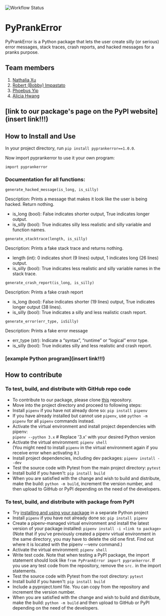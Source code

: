 ![Workflow Status](https://github.com/software-students-fall2023/3-python-package-exercise-plant-3-0/actions/workflows/build.yml/badge.svg)

# PyPrankError
PyPrankError is a Python package that lets the user create silly (or serious) error messages, stack traces, crash reports, and hacked messages for a pranks purpose.

## Team members
1. [Nathalia Xu](https://github.com/slurp-slurp)
2. [Robert (Bobby) Impastato](https://github.com/bobbyimpastato)
3. [Phoebus Yip](https://github.com/phoebusyip)
4. [Alicia Hwang](https://github.com/a-j-hwang)

## [link to our package's page on the PyPI website](insert link!!!)

## How to Install and Use
In your project directory, run `pip install pyprankerror==1.0.0`.

Now import pyprankerror to use it your own program:

`import pyprankerror`

### Documentation for all functions:  

`generate_hacked_message(is_long, is_silly)`

Description: Prints a message that makes it look like the user is being hacked. Return nothing.
* is_long (bool): False indicates shorter output, True indicates longer output.
* is_silly (bool): True indicates silly less realistic and silly variable and function names.


`generate_stacktrace(length, is_silly)`

Description: Prints a fake stack trace and returns nothing.
* length (int): 0 indicates short (9 lines) output, 1 indicates long (26 lines) output.
* is_silly (bool): True indicates less realistic and silly variable names in the stack trace.


`generate_crash_report(is_long, is_silly)`

Description: Prints a fake crash report
* is_long (bool): False indicates shorter (19 lines) output, True indicates longer output (38 lines).
* is_silly (bool): True indicates a silly and less realistic crash report.


`generate_error(err_type, isSilly)`

Description: Prints a fake error message

* err_type (str): Indicate a “syntax”, “runtime” or “logical” error type.
* is_silly (bool): True indicates silly and less realistic and crash report.

### [example Python program](insert link!!!)

## How to contribute

### To test, build, and distribute with GitHub repo code
- To contribute to our package, please clone [this](https://github.com/software-students-fall2023/3-python-package-exercise-plant-3-0) repository.   
- Move into the project directory and proceed to following steps:  
- Install `pipenv` if you have not already done so: `pip install pipenv`   
- If you have already installed but cannot use `pipenv`, use `python -m pipenv` for all `pipenv` commands instead.  
- Activate the virtual environment and install project dependencies with pipenv:  
`pipenv --python 3.x` # Replace '3.x' with your desired Python version  
- Activate the virtual environment: `pipenv shell`  
(You might need to install `pipenv` in the virtual environment again if you receive error when activating it.)  
- Install project dependencies, including dev packages: `pipenv install --dev`
- Test the source code with Pytest from the main project directory: `pytest` 
- Install build if you haven't: `pip install build`  
- When you are satisfied with the change and wish to build and distribute, make the build: `python -m build`, increment the version number, and then upload to GitHub or PyPI depending on the need of the developers.

### To test, build, and distribute with package from PyPI
- Try [installing and using your package](https://packaging.python.org/en/latest/tutorials/packaging-projects/#installing-your-newly-uploaded-package) in a separate Python project
- Install `pipenv` if you have not already done so: `pip install pipenv`   
- Create a pipenv-managed virtual environment and install the latest version of your package installed:  `pipenv install -i <link to package>` (Note that if you've previously created a pipenv virtual environment in the same directory, you may have to delete the old one first. Find out where it is located with the pipenv --venv command.)  
- Activate the virtual environment: `pipenv shell` 
- Write test code. Note that when testing a PyPI package, the import statement should look like `from PyPrankError import pyprankerror`. If you use any test code from the repository, remove the `src.` in the import statements. 
- Test the source code with Pytest from the root directory: `pytest` 
- Install build if you haven't: `pip install build`  
- Include a pyproject.toml file. You can copy from the repository and increment the version number.
- When you are satisfied with the change and wish to build and distribute, make the build: `python -m build` and then upload to GitHub or PyPI depending on the need of the developers.





